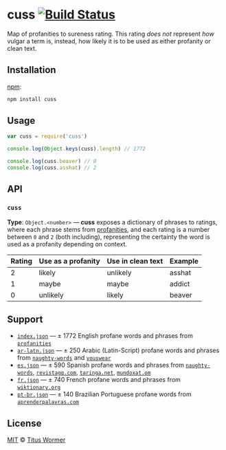 # cuss [![Build Status][travis-badge]][travis]

Map of profanities to sureness rating.
This rating _does not_ represent _how_ vulgar a term is, instead, how
likely it is to be used as either profanity or clean text.

## Installation

[npm][]:

```bash
npm install cuss
```

## Usage

```js
var cuss = require('cuss')

console.log(Object.keys(cuss).length) // 1772

console.log(cuss.beaver) // 0
console.log(cuss.asshat) // 2
```

## API

### `cuss`

**Type**: `Object.<number>` — **cuss** exposes a dictionary
of phrases to ratings, where each phrase stems from [profanities][],
and each rating is a number between `0` and `2` (both including),
representing the certainty the word is used as a profanity depending
on context.

| Rating | Use as a profanity | Use in clean text | Example |
| ------ | ------------------ | ----------------- | ------- |
| 2      | likely             | unlikely          | asshat  |
| 1      | maybe              | maybe             | addict  |
| 0      | unlikely           | likely            | beaver  |

## Support

*   [`index.json`](index.json) — ± 1772 English profane words and phrases from
    [`profanities`][profanities]
*   [`ar-latn.json`](ar-latn.json) — ± 250 Arabic (Latin-Script) profane words
    and phrases from [`naughty-words`][ar-source-naughty-words] and
    [`youswear`][ar-source-youswear]
*   [`es.json`](es.json) — ± 590 Spanish profane words and phrases from
    [`naughty-words`][es-source-naughty-words],
    [`revistagq.com`][es-source-revistagq], [`taringa.net`][es-source-taringa],
    [`mundoxat.om`][es-source-mundoxat]
*   [`fr.json`](fr.json) — ± 740 French profane words and phrases from
    [`wiktionary.org`][fr-source]
*   [`pt-br.json`](pt-br.json) — ± 140 Brazilian Portuguese profane words from
    [`aprenderpalavras.com`][pt-br-source]

## License

[MIT][license] © [Titus Wormer][author]

<!-- Definitions -->

[travis-badge]: https://img.shields.io/travis/words/cuss.svg

[travis]: https://travis-ci.org/words/cuss

[npm]: https://docs.npmjs.com/cli/install

[license]: license

[author]: http://wooorm.com

[profanities]: https://github.com/words/profanities

[fr-source]: https://fr.wiktionary.org/wiki/Cat%C3%A9gorie:Insultes_en_fran%C3%A7ais

[ar-source-naughty-words]: https://github.com/LDNOOBW/List-of-Dirty-Naughty-Obscene-and-Otherwise-Bad-Words/blob/master/ar

[ar-source-youswear]: http://www.youswear.com/index.asp?language=Arabic

[es-source-taringa]: https://www.taringa.net/posts/info/7253513/Listado-de-vulgarismos-y-malas-palabras-en-espanol.htm

[es-source-mundoxat]: https://www.mundoxat.com/foro/showthread.php?301-Lista-de-palabras-MALAS-Necesito-AYUDA%21

[es-source-naughty-words]: https://github.com/LDNOOBW/List-of-Dirty-Naughty-Obscene-and-Otherwise-Bad-Words/blob/master/es

[es-source-revistagq]: https://www.revistagq.com/la-buena-vida/articulos/221-insultos-en-castellano-que-deberias-saber/19728

[pt-br-source]: https://aprenderpalavras.com/lista-de-palavroes-xingamentos-e-girias/
